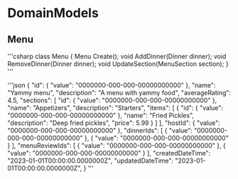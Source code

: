 # DomainModels

## Menu

'''csharp
class Menu
{
	Menu Create();
	void AddDinner(Dinner dinner);
	void RemoveDinner(Dinner dinner);
	void UpdateSection(MenuSection section);
}
'''

'''json
{
	"id": { "value": "0000000-000-000-00000000000" },
	"name": "Yammy menu",
	"description": "A menu with yammy food",
	"averageRating": 4.5,
	"sections": [
		"id": { "value": "0000000-000-000-00000000000" },
		"name": "Appetizers",
		"description": "Starters",
		"items": [
			{
				"id": { "value": "0000000-000-000-00000000000" },
				"name": "Fried Pickles",
				"description": "Deep fried pickles",
				"price": 5.99
			}
		]
	],
	"hostId": { "value": "0000000-000-000-00000000000" },
	"dinnerIds": [
		{ "value": "0000000-000-000-00000000000" },
		{ "value": "0000000-000-000-00000000000" }
	],
	"menuReviewIds": [
		{ "value": "0000000-000-000-00000000000" },
		{ "value": "0000000-000-000-00000000000" }
	],
	"createdDateTime": "2023-01-01T00:00:00.0000000Z",
	"updatedDateTime": "2023-01-01T00:00:00.0000000Z",
}
'''